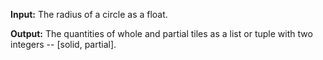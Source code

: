 **Input:**  The radius of a circle as a float. 

**Output:** The quantities of whole and partial tiles as a list or tuple with two integers -- [solid, partial].
